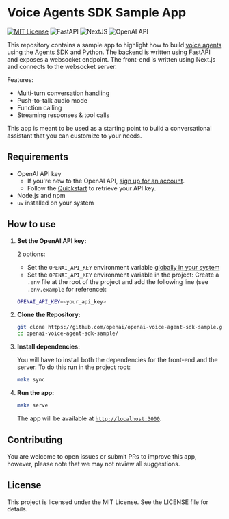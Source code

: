 # Voice Agents SDK Sample App

[![MIT License](https://img.shields.io/badge/License-MIT-green.svg)](LICENSE)
![FastAPI](https://img.shields.io/badge/Built_with-FastAPI-yellow)
![NextJS](https://img.shields.io/badge/Built_with-NextJS-blue)
![OpenAI API](https://img.shields.io/badge/Powered_by-OpenAI_API-orange)

This repository contains a sample app to highlight how to build [voice agents](https://platform.openai.com/docs/guides/voice-agents) using the [Agents SDK](https://openai.github.io/openai-agents-python) and Python. The backend is written using FastAPI and exposes a websocket endpoint. The front-end is written using Next.js and connects to the websocket server.

Features:

- Multi-turn conversation handling
- Push-to-talk audio mode
- Function calling
- Streaming responses & tool calls

This app is meant to be used as a starting point to build a conversational assistant that you can customize to your needs.

## Requirements

- OpenAI API key
  - If you're new to the OpenAI API, [sign up for an account](https://platform.openai.com/signup).
  - Follow the [Quickstart](https://platform.openai.com/docs/quickstart) to retrieve your API key.
- Node.js and npm
- `uv` installed on your system

## How to use

1. **Set the OpenAI API key:**

   2 options:

   - Set the `OPENAI_API_KEY` environment variable [globally in your system](https://platform.openai.com/docs/libraries#create-and-export-an-api-key)
   - Set the `OPENAI_API_KEY` environment variable in the project: Create a `.env` file at the root of the project and add the following line (see `.env.example` for reference):

   ```bash
   OPENAI_API_KEY=<your_api_key>
   ```

2. **Clone the Repository:**

   ```bash
   git clone https://github.com/openai/openai-voice-agent-sdk-sample.git
   cd openai-voice-agent-sdk-sample/ 
   ```

3. **Install dependencies:**

   You will have to install both the dependencies for the front-end and the server. To do this run in the project root:

   ```bash
   make sync
   ```

4. **Run the app:**

   ```bash
   make serve
   ```

   The app will be available at [`http://localhost:3000`](http://localhost:3000).

## Contributing

You are welcome to open issues or submit PRs to improve this app, however, please note that we may not review all suggestions.

## License

This project is licensed under the MIT License. See the LICENSE file for details.
